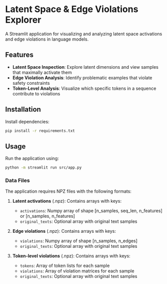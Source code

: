 # Latent Space & Edge Violations Explorer

A Streamlit application for visualizing and analyzing latent space activations and edge violations in language models.

## Features

- **Latent Space Inspection**: Explore latent dimensions and view samples that maximally activate them
- **Edge Violation Analysis**: Identify problematic examples that violate safety constraints
- **Token-Level Analysis**: Visualize which specific tokens in a sequence contribute to violations

## Installation

Install dependencies:

```bash
pip install -r requirements.txt
```

## Usage

Run the application using:

```bash
python -m streamlit run src/app.py
```

### Data Files

The application requires NPZ files with the following formats:

1. **Latent activations** (.npz): Contains arrays with keys:
   - `activations`: Numpy array of shape [n_samples, seq_len, n_features] or [n_samples, n_features]
   - `original_texts`: Optional array with original text samples

2. **Edge violations** (.npz): Contains arrays with keys:
   - `violations`: Numpy array of shape [n_samples, n_edges]
   - `original_texts`: Optional array with original text samples

3. **Token-level violations** (.npz): Contains arrays with keys:
   - `tokens`: Array of token lists for each sample
   - `violations`: Array of violation matrices for each sample
   - `original_texts`: Optional array with original text samples 